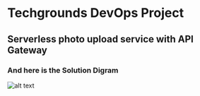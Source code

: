 # Techgrounds DevOps Project 
## Serverless photo upload service with API Gateway
### And here is  the Solution Digram 
![alt text](https://github.com/[username]/[reponame]/blob/[branch]/image.jpg?raw=true)